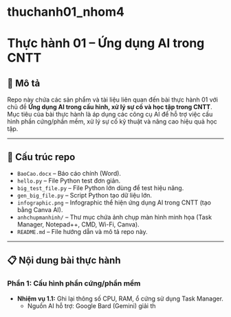 # thuchanh01_nhom4
# Thực hành 01 – Ứng dụng AI trong CNTT

## 📌 Mô tả
Repo này chứa các sản phẩm và tài liệu liên quan đến bài thực hành 01 với chủ đề **Ứng dụng AI trong cấu hình, xử lý sự cố và học tập trong CNTT**. Mục tiêu của bài thực hành là áp dụng các công cụ AI để hỗ trợ việc cấu hình phần cứng/phần mềm, xử lý sự cố kỹ thuật và nâng cao hiệu quả học tập.

---

## 📂 Cấu trúc repo

- `BaoCao.docx` – Báo cáo chính (Word).
- `hello.py` – File Python test đơn giản.
- `big_test_file.py` – File Python lớn dùng để test hiệu năng.
- `gen_big_file.py` – Script Python tạo dữ liệu lớn.
- `infographic.png` – Infographic thể hiện ứng dụng AI trong CNTT (tạo bằng Canva AI).
- `anhchupmanhinh/` – Thư mục chứa ảnh chụp màn hình minh họa (Task Manager, Notepad++, CMD, Wi-Fi, Canva).
- `README.md` – File hướng dẫn và mô tả repo này.

---

## 📋 Nội dung bài thực hành

### Phần 1: Cấu hình phần cứng/phần mềm
- **Nhiệm vụ 1.1:** Ghi lại thông số CPU, RAM, ổ cứng sử dụng Task Manager.
  - Nguồn AI hỗ trợ: Google Bard (Gemini) giải th
